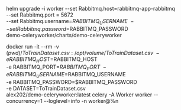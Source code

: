 
helm upgrade -i worker --set Rabbitmq.host=rabbitmq-app-rabbitmq \
                       --set Rabbitmq.port = 5672 \
                       --set Rabbitmq.username=$RABBITMQ_USERNAME \
                       --set Rabbitmq.password=$RABBITMQ_PASSWORD \
                    demo-celeryworker/charts/demo-celeryworker

docker run -it --rm -v $(pwd)/ToTrainDataset.csv:/opt/volume/ToTrainDataset.csv \
    -e RABBITMQ_HOST=$RABBITMQ_HOST \
    -e RABBITMQ_PORT=$RABBITMQ_PORT \
    -e RABBITMQ_USERNAME=$RABBITMQ_USERNAME \
    -e RABBITMQ_PASSWORD=$RABBITMQ_PASSWORD \
    -e DATASET=ToTrainDataset.csv \
    alex202/demo-celeryworker:latest celery -A Worker worker --concurrency=1 --loglevel=info -n worker@%n